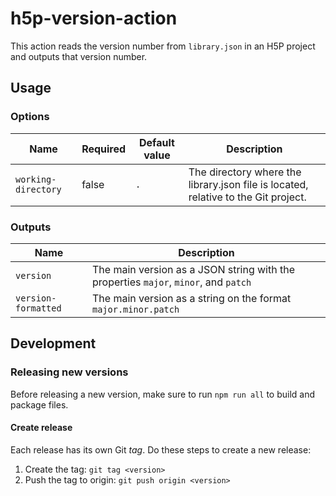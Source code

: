 # h5p-version-action

This action reads the version number from `library.json` in an H5P project and outputs that version number.

## Usage

### Options

| Name                | Required | Default value | Description                                                                        |
| ------------------- | -------- | ------------- | ---------------------------------------------------------------------------------- |
| `working-directory` | false    | `.`           | The directory where the library.json file is located, relative to the Git project. |

### Outputs

| Name                | Description                                                                         |
| ------------------- | ----------------------------------------------------------------------------------- |
| `version`           | The main version as a JSON string with the properties `major`, `minor`, and `patch` |
| `version-formatted` | The main version as a string on the format `major.minor.patch`                      |

## Development

### Releasing new versions

Before releasing a new version, make sure to run `npm run all` to build and package files.

#### Create release

Each release has its own Git _tag_. Do these steps to create a new release:

1. Create the tag: `git tag <version>`
1. Push the tag to origin: `git push origin <version>`

